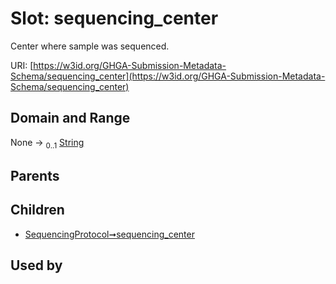 
# Slot: sequencing_center


Center where sample was sequenced.

URI: [https://w3id.org/GHGA-Submission-Metadata-Schema/sequencing_center](https://w3id.org/GHGA-Submission-Metadata-Schema/sequencing_center)


## Domain and Range

None &#8594;  <sub>0..1</sub> [String](types/String.md)

## Parents


## Children

 *  [SequencingProtocol➞sequencing_center](SequencingProtocol_sequencing_center.md)

## Used by

